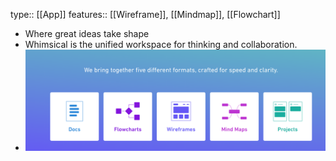 type:: [[App]]
features:: [[Wireframe]], [[Mindmap]], [[Flowchart]]

- Where great ideas take shape
- Whimsical is the unified workspace for thinking and collaboration.
- ![image.png](../assets/image_1640920261480_0.png)